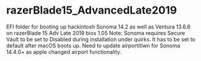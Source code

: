 # razerBlade15_AdvancedLate2019
EFI folder for booting up hackintosh Sonoma 14.2 as well as Ventura 13.6.6 on razerBlade 15 Adv Late 2019 bios 1.05
Note: Sonoma requires Secure Vault to be set to Disabled during installation under quirks. It has to be set to default after macOS boots up. Need to update airportitlwn for Sonoma 14.4.0+ as apple changed airport functionality.
